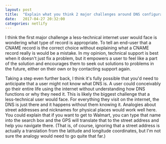 ```yaml
---
layout: post
title:  "Explain what you think 2 major challenges around DNS configuration are for less-technical internet end-users."
date:   2017-04-27 20:32:00
categories: netlify
---
```


I think the first major challenge a less-technical internet user would face is wondering what type of record is appropriate. To tell an end-user that a CNAME record is the correct choice without explaining what a CNAME record really is would be a mistake. In my opinion, technical support is best when it doesn't just fix a problem, but it empowers a user to feel like a part of the solution and encourages them to seek out solutions to problems in the future, either on their own or by contacting support again.

Taking a step even further back, I think it's fully possible that you'd need to anticipate that a user might not know what DNS is. A user could conceivably go their entire life using the internet without understanding how DNS functions or why they need it. This is likely the biggest challenge that a less-technical user would face. For everything they visit on the internet, the DNS is just there and it happens without them knowing it. Analogies about street addresses and nicknames for physical places would work well here. You could explain that if you want to get to Walmart, you can type that name into the search box and the GPS will translate that to the street address and help you navigate there. (That is, of course, ignoring that a street address is actually a translation from the latitude and longitude coordinates, but I'm not sure the analogy would need to go quite that far.)
